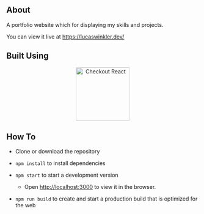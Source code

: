 ## About

A portfolio website which for displaying my skills and projects.

You can view it live at <a  href="https://lucaswinkler.dev/">https://lucaswinkler.dev/</a>

## Built Using

<p  align="center">
	<a  href="https://reactjs.org/">
		<img  alt="Checkout React"  title="React"  src="https://upload.wikimedia.org/wikipedia/commons/a/a7/React-icon.svg"  width="140">
	</a>
</p>

## How To

- Clone or download the repository

- `npm install` to install dependencies

- `npm start` to start a development version

  - Open [http://localhost:3000](http://localhost:3000) to view it in the browser.

- `npm run build` to create and start a production build that is optimized for the web
